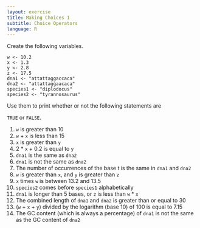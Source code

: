 ```yaml
---
layout: exercise
title: Making Choices 1
subtitle: Choice Operators
language: R
---
```


Create the following variables.

```
w <- 10.2
x <- 1.3
y <- 2.8
z <- 17.5
dna1 <- "attattaggaccaca"
dna2 <- "attattaggaacaca"
species1 <- "diplodocus"
species2 <- "tyrannosaurus"
```

Use them to print whether or not the following statements are 

`TRUE` or `FALSE`.

1. `w` is greater than 10
2. `w` + `x` is less than 15
3. `x` is greater than `y`
4.  2 * `x` + 0.2 is equal to `y`
5. `dna1` is the same as `dna2`
6. `dna1` is not the same as `dna2`
7. The number of occurrences of the base t is the same in `dna1` and `dna2`
8. `w` is greater than `x`, and `y` is greater than `z`
9. `x` times `w` is between 13.2 and 13.5
10. `species2` comes before `species1` alphabetically
11. `dna1` is longer than 5 bases, or `z` is less than `w` * `x`
12. The combined length of `dna1` and `dna2` is greater than or equal to 30
13. (`w` + `x` + `y`) divided by the logarithm (base 10) of 100 is equal to 7.15
14. The GC content (which is always a percentage) of `dna1` is not the same as 
the GC content of `dna2`
